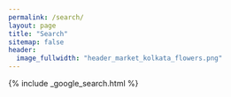 ```yaml
---
permalink: /search/
layout: page
title: "Search"
sitemap: false
header:
  image_fullwidth: "header_market_kolkata_flowers.png"
---
```


{% include _google_search.html %}
